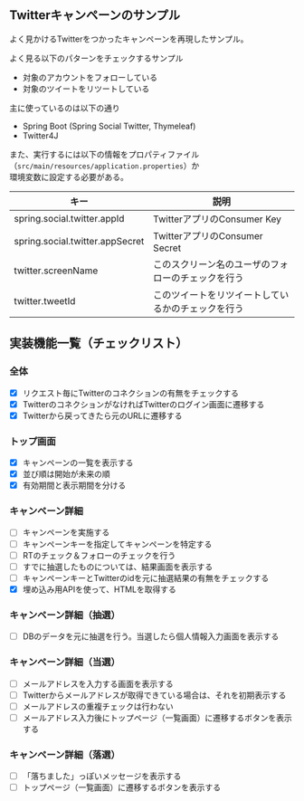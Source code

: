 ## Twitterキャンペーンのサンプル
よく見かけるTwitterをつかったキャンペーンを再現したサンプル。

よく見る以下のパターンをチェックするサンプル
* 対象のアカウントをフォローしている
* 対象のツイートをリツートしている

主に使っているのは以下の通り
* Spring Boot (Spring Social Twitter, Thymeleaf)
* Twitter4J

また、実行するには以下の情報をプロパティファイル（`src/main/resources/application.properties`）か<br>
環境変数に設定する必要がある。

キー | 説明
--- | ---
spring.social.twitter.appId | TwitterアプリのConsumer Key
spring.social.twitter.appSecret | TwitterアプリのConsumer Secret
twitter.screenName | このスクリーン名のユーザのフォローのチェックを行う
twitter.tweetId | このツイートをリツイートしているかのチェックを行う

## 実装機能一覧（チェックリスト）
### 全体
- [x] リクエスト毎にTwitterのコネクションの有無をチェックする
- [x] TwitterのコネクションがなければTwitterのログイン画面に遷移する
- [x] Twitterから戻ってきたら元のURLに遷移する

### トップ画面
- [x] キャンペーンの一覧を表示する
- [x] 並び順は開始が未来の順
- [x] 有効期間と表示期間を分ける

### キャンペーン詳細
- [ ] キャンペーンを実施する
- [ ] キャンペーンキーを指定してキャンペーンを特定する
- [ ] RTのチェック＆フォローのチェックを行う
- [ ] すでに抽選したものについては、結果画面を表示する
- [ ] キャンペーンキーとTwitterのidを元に抽選結果の有無をチェックする
- [x] 埋め込み用APIを使って、HTMLを取得する

### キャンペーン詳細（抽選）
- [ ] DBのデータを元に抽選を行う。当選したら個人情報入力画面を表示する

### キャンペーン詳細（当選）
- [ ] メールアドレスを入力する画面を表示する
- [ ] Twitterからメールアドレスが取得できている場合は、それを初期表示する
- [ ] メールアドレスの重複チェックは行わない
- [ ] メールアドレス入力後にトップページ（一覧画面）に遷移するボタンを表示する

### キャンペーン詳細（落選）
- [ ] 「落ちました」っぽいメッセージを表示する
- [ ] トップページ（一覧画面）に遷移するボタンを表示する